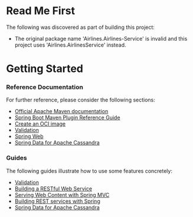 # Read Me First
The following was discovered as part of building this project:

* The original package name 'Airlines.Airlines-Service' is invalid and this project uses 'Airlines.AirlinesService' instead.

# Getting Started

### Reference Documentation
For further reference, please consider the following sections:

* [Official Apache Maven documentation](https://maven.apache.org/guides/index.html)
* [Spring Boot Maven Plugin Reference Guide](https://docs.spring.io/spring-boot/docs/2.7.7/maven-plugin/reference/html/)
* [Create an OCI image](https://docs.spring.io/spring-boot/docs/2.7.7/maven-plugin/reference/html/#build-image)
* [Validation](https://docs.spring.io/spring-boot/docs/2.7.7/reference/htmlsingle/#io.validation)
* [Spring Web](https://docs.spring.io/spring-boot/docs/2.7.7/reference/htmlsingle/#web)
* [Spring Data for Apache Cassandra](https://docs.spring.io/spring-boot/docs/2.7.7/reference/htmlsingle/#data.nosql.cassandra)

### Guides
The following guides illustrate how to use some features concretely:

* [Validation](https://spring.io/guides/gs/validating-form-input/)
* [Building a RESTful Web Service](https://spring.io/guides/gs/rest-service/)
* [Serving Web Content with Spring MVC](https://spring.io/guides/gs/serving-web-content/)
* [Building REST services with Spring](https://spring.io/guides/tutorials/rest/)
* [Spring Data for Apache Cassandra](https://spring.io/guides/gs/accessing-data-cassandra/)

